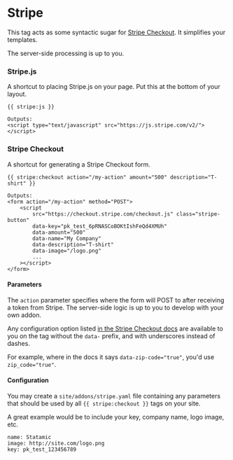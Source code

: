 # Stripe

This tag acts as some syntactic sugar for [Stripe Checkout][checkout]. It simplifies your templates.

The server-side processing is up to you.

### Stripe.js
A shortcut to placing Stripe.js on your page. Put this at the bottom of your layout.

```
{{ stripe:js }}

Outputs:
<script type="text/javascript" src="https://js.stripe.com/v2/"></script>
```

### Stripe Checkout
A shortcut for generating a Stripe Checkout form.

```
{{ stripe:checkout action="/my-action" amount="500" description="T-shirt" }}

Outputs:
<form action="/my-action" method="POST">
    <script
        src="https://checkout.stripe.com/checkout.js" class="stripe-button"
        data-key="pk_test_6pRNASCoBOKtIshFeQd4XMUh"
        data-amount="500"
        data-name="My Company"
        data-description="T-shirt"
        data-image="/logo.png"
        ...
    ></script>
</form>
```

#### Parameters

The `action` parameter specifies where the form will POST to after receiving a token from Stripe.
The server-side logic is up to you to develop with your own addon.

Any configuration option listed [in the Stripe Checkout docs](https://stripe.com/docs/checkout#integration-simple-options) are available to you on the tag
without the `data-` prefix, and with underscores instead of dashes.

For example, where in the docs it says `data-zip-code="true"`, you'd use `zip_code="true"`.

#### Configuration

You may create a `site/addons/stripe.yaml` file containing any parameters that should be used by
all `{{ stripe:checkout }}` tags on your site.

A great example would be to include your key, company name, logo image, etc.

```
name: Statamic
image: http://site.com/logo.png
key: pk_test_123456789
```


[checkout]: https://stripe.com/checkout
